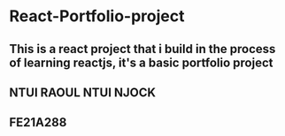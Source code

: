 # React-Portfolio-project

## This is a react project that i build in the process of learning reactjs, it's a basic portfolio project 

## NTUI RAOUL NTUI NJOCK 

## FE21A288
